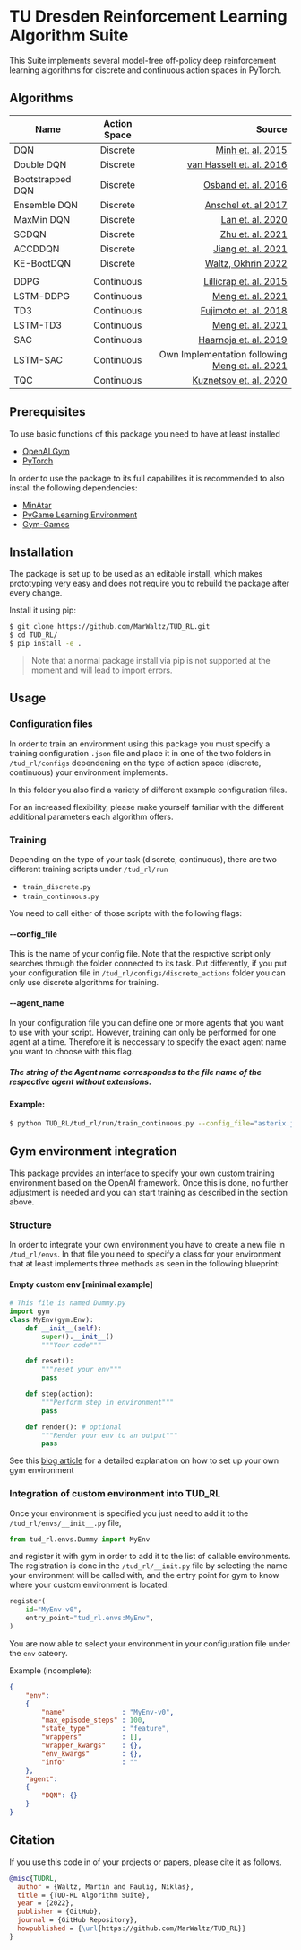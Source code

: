 # TU Dresden Reinforcement Learning Algorithm Suite

This Suite implements several model-free off-policy deep reinforcement learning algorithms for discrete and continuous action spaces in PyTorch.

## Algorithms

| Name             | Action Space |                                                                        Source |
| ---------------- | :----------: | ----------------------------------------------------------------------------: |
| DQN              |   Discrete   |                          [Minh et. al. 2015](https://www.nature.com/articles/nature14236) |
| Double DQN       |   Discrete   |                  [van Hasselt et. al. 2016](https://dl.acm.org/doi/10.5555/3016100.3016191) |
| Bootstrapped DQN |   Discrete   |                       [Osband et. al. 2016](https://arxiv.org/abs/1602.04621) |
| Ensemble DQN     |   Discrete   |       [Anschel et. al 2017](http://proceedings.mlr.press/v70/anschel17a.html) |
| MaxMin DQN      |   Discrete   |                          [Lan et. al. 2020](https://arxiv.org/abs/2002.06487) |
| SCDQN            |   Discrete   |      [Zhu et. al. 2021](https://www.aaai.org/AAAI21Papers/AAAI-3820.ZhuR.pdf) |
| ACCDDQN          | Discrete   | [Jiang et. al. 2021](https://arxiv.org/abs/2105.00704)
| KE-BootDQN       |   Discrete   |                        [Waltz, Okhrin 2022](https://arxiv.org/abs/2201.08078) |
|                  |
| DDPG             |  Continuous  |                    [Lillicrap et. al. 2015](https://arxiv.org/abs/1509.02971) |
| LSTM-DDPG        |  Continuous  |    [Meng et. al. 2021](https://ieeexplore.ieee.org/abstract/document/9636140) |
| TD3              |  Continuous  |   [Fujimoto et. al. 2018](https://proceedings.mlr.press/v80/fujimoto18a.html) |
| LSTM-TD3         |  Continuous  |    [Meng et. al. 2021](https://ieeexplore.ieee.org/abstract/document/9636140) |
| SAC              |  Continuous  |                     [Haarnoja et. al. 2019](https://arxiv.org/abs/1812.05905) |
| LSTM-SAC         |  Continuous  |   Own Implementation following [Meng et. al. 2021](https://ieeexplore.ieee.org/abstract/document/9636140) |
| TQC              |  Continuous  | [Kuznetsov et. al. 2020](http://proceedings.mlr.press/v119/kuznetsov20a.html) |

## Prerequisites

To use basic functions of this package you need to have at least installed

- [OpenAI Gym](https://github.com/openai/gym)
- [PyTorch](https://github.com/pytorch/pytorch)

In order to use the package to its full capabilites it is recommended to also install the following dependencies:

- [MinAtar](https://github.com/kenjyoung/MinAtar)
- [PyGame Learning Environment](https://pygame-learning-environment.readthedocs.io/en/latest/user/games.html)
- [Gym-Games](https://github.com/qlan3/gym-games)

## Installation

The package is set up to be used as an editable install, which makes prototyping very easy and does not require you to rebuild the package after every change.

Install it using pip:

```bash
$ git clone https://github.com/MarWaltz/TUD_RL.git
$ cd TUD_RL/
$ pip install -e .
```

> Note that a normal package install via pip is not supported at the moment and will lead to import errors.

## Usage

### Configuration files

In order to train an environment using this package you must specify a training configuration `.json` file and place it in one of the two folders in `/tud_rl/configs` dependening on the type of action space (discrete, continuous) your environment implements.

In this folder you also find a variety of different example configuration files.

For an increased flexibility, please make yourself familiar with the different additional parameters each algorithm offers.

### Training

Depending on the type of your task (discrete, continuous), there are two different training scripts under `/tud_rl/run`

- `train_discrete.py`
- `train_continuous.py`

You need to call either of those scripts with the following flags:

#### --config_file

This is the name of your config file. Note that the resprctive script only searches through the folder connected to its task. Put differently, if you put your configuration file in `/tud_rl/configs/discrete_actions` folder you can only use discrete algorithms for training.

#### --agent_name

In your configuration file you can define one or more agents that you want to use with your script. However, training can only be performed for one agent at a time. Therefore it is neccessary to specify the exact agent name you want to choose with this flag.

##### The string of the Agent name correspondes to the file name of the respective agent without extensions.

#### Example:

```bash
$ python TUD_RL/tud_rl/run/train_continuous.py --config_file="asterix.json" --agent_name="DQN"
```

## Gym environment integration

This package provides an interface to specify your own custom training environment based on the OpenAI framework. Once this is done, no further adjustment is needed and you can start training as described in the section above.

### Structure

In order to integrate your own environment you have to create a new file in `/tud_rl/envs`. In that file you need to specify a class for your environment that at least implements three methods as seen in the following blueprint:

#### Empty custom env [minimal example]

```python
# This file is named Dummy.py
import gym
class MyEnv(gym.Env):
    def __init__(self):
        super().__init__()
        """Your code"""

    def reset():
        """reset your env"""
        pass

    def step(action):
        """Perform step in environment"""
        pass

    def render(): # optional
        """Render your env to an output"""
        pass
```

See this [blog article](https://towardsdatascience.com/beginners-guide-to-custom-environments-in-openai-s-gym-989371673952) for a detailed explanation on how to set up your own gym environment

### Integration of custom environment into TUD_RL

Once your environment is specified you just need to add it to the `/tud_rl/envs/__init__.py` file,

```python
from tud_rl.envs.Dummy import MyEnv
```

and register it with gym in order to add it to the list of callable environments. The registration is done in the `/tud_rl/__init.py` file by selecting the name your environment will be called with, and the entry point for gym to know where your custom environment is located:

```python
register(
    id="MyEnv-v0", 
    entry_point="tud_rl.envs:MyEnv",
)
```

You are now able to select your environment in your configuration file under the `env` cateory.

Example (incomplete):

```json
{
    "env":
    {
        "name"              : "MyEnv-v0",
        "max_episode_steps" : 100,
        "state_type"        : "feature",
        "wrappers"          : [],
        "wrapper_kwargs"    : {},
        "env_kwargs"        : {},
        "info"              : ""
    },
    "agent":
    {
        "DQN": {}
    }
}
```

## Citation

If you use this code in of your projects or papers, please cite it as follows.

~~~bibtex
@misc{TUDRL,
  author = {Waltz, Martin and Paulig, Niklas},
  title = {TUD-RL Algorithm Suite},
  year = {2022},
  publisher = {GitHub},
  journal = {GitHub Repository},
  howpublished = {\url{https://github.com/MarWaltz/TUD_RL}}
}
~~~

